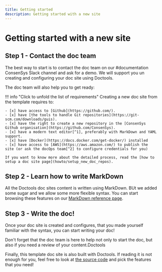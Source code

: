 ```yaml
---
title: Getting started
description: Getting started with a new site
---
```


# Getting started with a new site

## Step 1 - Contact the doc team

The best way to start is to contact the doc team on our #documentation ConsenSys Slack channel and ask for a demo.
We will support you un creating and configuring your doc site using Doctools.

The doc team will also help you to get ready:

!!! info "Click to unfold the list of requirements"
    Creating a new doc site from the template requires to:

    - [x] have access to [Github](https://github.com/).
    - [x] have [the tools to handle Git repositories](https://git-scm.com/downloads/guis).
    - [x] have the right to create a new repository in the [ConsenSys Github organisation](https://github.com/ConsenSys).
    - [x] have a modern text editor[^1], preferably with MarkDown and YAML support.
    - [x] have [Docker](https://docs.docker.com/get-docker/) installed
    - [x] have access to [AWS](https://aws.amazon.com/) to publish the site (or ask the docOps team[^2] to configure credentials for you)

    If you want to know more about the detailed process, read the [how to setup a doc site page](howto/setup_new_doc_repos).

## Step 2 - Learn how to write MarkDown

All the Doctools doc sites content is written using MarkDown. BUt we added some sugar and we allow some
more flexible syntax. You can start browsing these features on our [MarkDown reference page](reference/markdown.md).

## Step 3 - Write the doc!

Once your doc site is created and configures, that you made yourself familiar with the syntax, you can
start writing your doc!

Don't forget that the doc team is here to help not only to start the doc, but also if you need a review of your content.Doctools

Finally, this template doc site is also built with Doctools. If reading it is not enough for you, feel free to look at [the source code](https://github.com/Consensys/doctools.template-site/) and pick the features that you need!

[^1]:
    UFT-8 and linux end-of-lines capable.
    We use intelliJ, Atom, Sublime but feel free to use your favourite one.
    It has to be raw text capable, no Word or Google Docs

[^2]:
    Ask on Consensys Slack #documentation channel.
